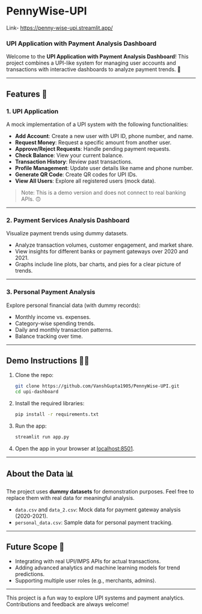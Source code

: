 # PennyWise-UPI

 Link- https://penny-wise-upi.streamlit.app/

### UPI Application with Payment Analysis Dashboard

Welcome to the **UPI Application with Payment Analysis Dashboard**! This project combines a UPI-like system for managing user accounts and transactions with interactive dashboards to analyze payment trends. 🎉

---

## Features 🚀

### **1. UPI Application**  
A mock implementation of a UPI system with the following functionalities:  
- **Add Account**: Create a new user with UPI ID, phone number, and name.  
- **Request Money**: Request a specific amount from another user.  
- **Approve/Reject Requests**: Handle pending payment requests.  
- **Check Balance**: View your current balance.  
- **Transaction History**: Review past transactions.  
- **Profile Management**: Update user details like name and phone number.  
- **Generate QR Code**: Create QR codes for UPI IDs.  
- **View All Users**: Explore all registered users (mock data).

> Note: This is a demo version and does not connect to real banking APIs. 🙃

---

### **2. Payment Services Analysis Dashboard**  
Visualize payment trends using dummy datasets.  
- Analyze transaction volumes, customer engagement, and market share.  
- View insights for different banks or payment gateways over 2020 and 2021.  
- Graphs include line plots, bar charts, and pies for a clear picture of trends.  

---

### **3. Personal Payment Analysis**  
Explore personal financial data (with dummy records):  
- Monthly income vs. expenses.  
- Category-wise spending trends.  
- Daily and monthly transaction patterns.  
- Balance tracking over time.

---

## Demo Instructions 👨‍💻
1. Clone the repo:
   ```bash
   git clone https://github.com/VanshGupta1905/PennyWise-UPI.git
   cd upi-dashboard
   ```
2. Install the required libraries:
   ```bash
   pip install -r requirements.txt
   ```
3. Run the app:
   ```bash
   streamlit run app.py
   ```
4. Open the app in your browser at [localhost:8501](http://localhost:8501).  

---

## About the Data 📊
The project uses **dummy datasets** for demonstration purposes. Feel free to replace them with real data for meaningful analysis.  
- `data.csv` and `data_2.csv`: Mock data for payment gateway analysis (2020-2021).  
- `personal_data.csv`: Sample data for personal payment tracking.

---

## Future Scope 🌟
- Integrating with real UPI/IMPS APIs for actual transactions.  
- Adding advanced analytics and machine learning models for trend predictions.  
- Supporting multiple user roles (e.g., merchants, admins).

---

This project is a fun way to explore UPI systems and payment analytics. Contributions and feedback are always welcome! 
